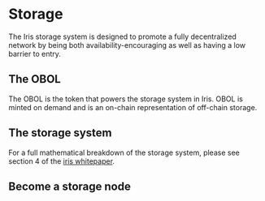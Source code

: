# Storage

The Iris storage system is designed to promote a fully decentralized network by being both availability-encouraging as well as having a low barrier to entry.

## The OBOL

The OBOL is the token that powers the storage system in Iris. OBOL is minted on demand and is an on-chain representation of off-chain storage.

## The storage system

For a full mathematical breakdown of the storage system, please see section 4 of the [iris whitepaper](https://idealabs.network/docs).

## Become a storage node
